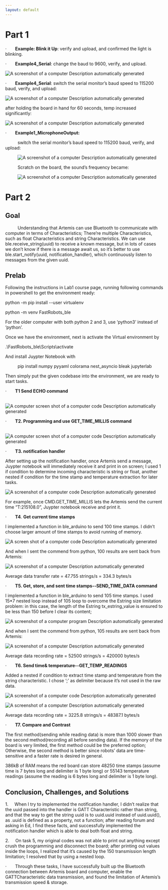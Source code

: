 ```yaml
---
layout: default
---
```

          

# Part 1

·       **Example: Blink it Up**: verify and upload, and confirmed the light is blinking.

·       **Example4\_Serial**: change the baud to 9600, verify, and upload.

![A screenshot of a computer
Description automatically generated](lab1%20Write-up_files/image002.png)

·       **Example4\_Serial**: switch the serial monitor’s baud speed to 115200 baud, verify, and upload:

![A screenshot of a computer
Description automatically generated](lab1%20Write-up_files/image004.png)

after holding the board in hand for 60 seconds, temp increased significantly:

![A screenshot of a computer
Description automatically generated](lab1%20Write-up_files/image006.png)

·       **Example1\_MicrophoneOutput:**

          switch the serial monitor’s baud speed to 115200 baud, verify, and upload:

          ![A screenshot of a computer
Description automatically generated](lab1%20Write-up_files/image008.png)

          Scratch on the board, the sound’s frequency became:

          ![A screenshot of a computer
Description automatically generated](lab1%20Write-up_files/image010.png)

# Part 2

## Goal

          Understanding that Artemis can use Bluetooth to communicate with computer in terms of Characteristics; There’re multiple Characteristics, such as float Characteristics and string Characteristics. We can use ble.receive\_string(uuid) to receive a known message, but in lots of cases we don’t know if there is a message await us, so it’s better to use ble.start\_notify(uuid, notification\_handler), which continuously listen to messages from the given uuid.

## Prelab

Following the instructions in Lab1 course page, running following commands in powershell to get the environment ready:

python -m pip install --user virtualenv

python -m venv FastRobots\_ble

For the older computer with both python 2 and 3, use ‘python3’ instead of ‘python’.

Once we have the environment, next is activate the Virtual environment by

.\\FastRobots\_ble\\Scripts\\activate

And install Juypter Notebook with

          pip install numpy pyyaml colorama nest\_asyncio bleak jupyterlab

Then simply put the given codebase into the environment, we are ready to start tasks.

·       **T1 Send ECHO command**

          ![A computer screen shot of a computer code
Description automatically generated](lab1%20Write-up_files/image011.png)

·       **T2. Programming and use GET\_TIME\_MILLIS command**

   ![A computer screen shot of a computer code
Description automatically generated](lab1%20Write-up_files/image012.png)

·       **T3. notification handler**

After setting up the notification handler, once Artemis send a message, Juypter notebook will immediately receive it and print in on screen; I used 1 if condition to determine incoming characteristic is string or float, another nested if condition for the time stamp and temperature extraction for later tasks.

![A screenshot of a computer code
Description automatically generated](lab1%20Write-up_files/image014.png)

For example, once CMD.GET\_TIME\_MILLIS lets the Artemis send the current time “T:215108.0”, Juypter notebook receive and print it.

·       **T4**. **Get current time stamps**

I implemented a function in ble\_arduino to send 100 time stamps. I didn’t choose larger amount of time stamps to avoid running of memory.

![A screen shot of a computer code
Description automatically generated](lab1%20Write-up_files/image016.png)

And when I sent the commend from python, 100 results are sent back from Artemis:

![A screenshot of a computer
Description automatically generated](lab1%20Write-up_files/image018.png)

Average data transfer rate = 47.755 strings/s = 334.3 bytes/s

·       **T5. Get, store, and sent time stamps--SEND\_TIME\_DATA command**

I implemented a function in ble\_arduino to send 105 time stamps. I used 15\*7 nested loop instead of 105 loop to overcome the Estring size limitation problem: in this case, the length of the Estring tx\_estring\_value is ensured to be less than 150 before I clear its content;

![A screenshot of a computer program
Description automatically generated](lab1%20Write-up_files/image020.png)

And when I sent the commend from python, 105 results are sent back from Artemis:

![A screenshot of a computer
Description automatically generated](lab1%20Write-up_files/image022.png)

Average data recording rate = 52500 strings/s = 420000 bytes/s

·       **T6. Send time& temperature--GET\_TEMP\_READINGS**

Added a nested if condition to extract time stamp and temperature from the string characteristic. I chose ‘;’ as delimiter because it’s not used in the raw data.

![A screenshot of a computer code
Description automatically generated](lab1%20Write-up_files/image024.png)

![A screenshot of a computer
Description automatically generated](lab1%20Write-up_files/image025.png)

Average data recording rate = 3225.8 strings/s = 48387.1 bytes/s

·       **T7. Compare and Contrast**

The first method(sending while reading data) is more than 1000 slower than the second method(recording all before sending data). If the memory of the board is very limited, the first method could be the preferred option; Otherwise, the second method is better since robots’ data are time-sensitive and a faster rate is desired in general.

386kB of RAM means the red board can store 48250 time stamps (assume time is 7 bytes long and delimiter is 1 byte long) or 55143 temperature readings (assume the reading is 6 bytes long and delimiter is 1 byte long).

## Conclusion, Challenges, and Solutions

1.     When I try to implemented the notification handler, I didn’t realize that the uuid passed into the handler is GATT Characteristic rather than string, and that the way to get the string uuid is to uuid.uuid instead of uuid.uuid(), as .uuid is defined as a property, not a function; after reading forum and asking in Ed, I find these facts, and successfully implemented the notification handler which is able to deal both float and string.

2.     On task 5, my original codes was not able to print out anything except crush the programming and disconnect the board; after printing out values inside the loops, I realized that it’s caused by the 150 transmission length limitation; I resolved that by using a nested loop.

·       Through these tasks, I have successfully built up the Bluetooth connection between Artemis board and computer, enable the GATTCharacteristic data transmission, and found the limitation of Artemis’s transmission speed & storage.